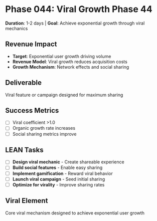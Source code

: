 # Phase 044: Viral Growth Phase 44
**Duration**: 1-2 days | **Goal**: Achieve exponential growth through viral mechanics

## Revenue Impact
- **Target**: Exponential user growth driving volume
- **Revenue Model**: Viral growth reduces acquisition costs
- **Growth Mechanism**: Network effects and social sharing

## Deliverable
Viral feature or campaign designed for maximum sharing

## Success Metrics
- [ ] Viral coefficient >1.0
- [ ] Organic growth rate increases
- [ ] Social sharing metrics improve

## LEAN Tasks
- [ ] **Design viral mechanic** - Create shareable experience
- [ ] **Build social features** - Enable easy sharing
- [ ] **Implement gamification** - Reward viral behavior
- [ ] **Launch viral campaign** - Seed initial sharing
- [ ] **Optimize for virality** - Improve sharing rates

## Viral Element
Core viral mechanism designed to achieve exponential user growth
